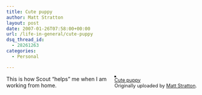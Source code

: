 ```yaml
---
title: Cute puppy
author: Matt Stratton
layout: post
date: 2007-01-26T07:58:00+00:00
url: /life-in-general/cute-puppy
dsq_thread_id:
  - 28261263
categories:
  - Personal

---
```

<div style="float:right;margin-left:10px;margin-bottom:10px;">
  <a href="http://www.flickr.com/photos/mugsy/369851388/" title="photo sharing"><img src="http://farm1.static.flickr.com/185/369851388_a7c1788c1f_m.jpg" alt="" style="border:solid 2px #000000;" /></a> <br /> <span style="font-size:.9em;margin-top:0;"> <a href="http://www.flickr.com/photos/mugsy/369851388/">Cute puppy</a> <br /> Originally uploaded by <a href="http://www.flickr.com/people/mugsy/">Matt Stratton</a>. </span>
</div>

This is how Scout &#8220;helps&#8221; me when I am working from home.